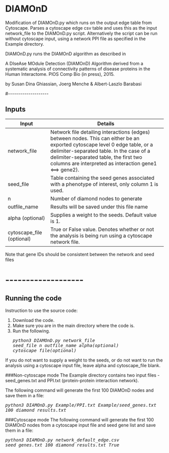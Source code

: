 # DIAMOnD

Modification of DIAMOnD.py which runs on the output edge table from Cytoscape. Parses a cytoscape edge csv table and 
uses this as the input network_file to the DIAMOnD.py script. Alternatively the script can be run without cytoscape 
input, using a network PPI file as specified in the Example directory.

DIAMOnD.py runs the DIAMOnD algorithm as described in
 
 A DIseAse MOdule Detection (DIAMOnD) Algorithm derived from a
 systematic analysis of connectivity patterns of disease proteins in
 the Human Interactome. PlOS Comp Bio (in press), 2015.

by Susan Dina Ghiassian, Joerg Menche & Albert-Laszlo Barabasi

#--------------------
## Inputs
| Input                     | Details                                                                                                                                                                                                                                                                     |
|---------------------------|-----------------------------------------------------------------------------------------------------------------------------------------------------------------------------------------------------------------------------------------------------------------------------|
| network_file              | Network file detailing interactions (edges) between nodes. This can either be an exported cytoscape level 0 edge table, or a delimiter-separated table. In the case of a delimiter-separated table, the first two columns are interpreted as interaction gene1 <==> gene2). |
| seed_file                 | Table containing the seed genes associated with a phenotype of interest, only column 1 is used.                                                                                                                                                                             |
| n                         | Number of diamond nodes to generate                                                                                                                                                                                                                                         |
| outfile_name              | Results will be saved under this file name                                                                                                                                                                                                                                  |
| alpha (optional)          | Supplies a weight to the seeds. Default value is 1.                                                                                                                                                                                                                         |
| cytoscape_file (optional) | True or False value. Denotes whether or not the analysis is being run using a cytoscape network file.                                                                                                                                                                       |

Note that gene IDs should be consistent between the network and seed files

# -------------------
## Running the code

Instruction to use the source code:
1. Download the code.
2. Make sure you are in the main directory where the code is.
3. Run the following.</br>
 <em><pre>python3 DIAMOnD.py  network_file seed_file  n  outfile_name  alpha(optional)  cytoscape_file(optional)</pre></em>

If you do not want to supply a weight to the seeds, or do not want to run the analysis using a cytoscape input file, 
leave alpha and cytoscape_file blank.

###Non-cytoscape mode
The Example directory contains two input files - seed_genes.txt and PPI.txt (protein-protein interaction network).

The following command will generate the first 100 DIAMOnD nodes and save them in a file:

<em><pre>python3  DIAMOnD.py  Example/PPI.txt  Example/seed_genes.txt  100  diamond_results.txt</pre></em>

###Cytoscape mode
The following command will generate the first 100 DIAMOnD nodes from a cytoscape input file and seed gene list and save
them in a file: 
<em><pre>python3  DIAMOnD.py  network_default_edge.csv  seed_genes.txt  100  diamond_results.txt True</pre></em>